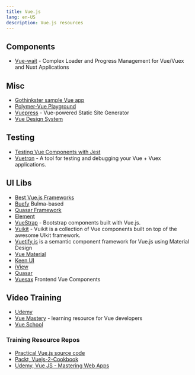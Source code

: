 ```yaml
---
title: Vue.js
lang: en-US
description: Vue.js resources
---
```


## Components

* [Vue-wait](https://github.com/f/vue-wait) - Complex Loader and Progress Management for Vue/Vuex and Nuxt Applications

## Misc

* [Gothinkster sample Vue app](https://github.com/gothinkster/vue-realworld-example-app)
* [Polymer-Vue Playground](https://stackblitz.com/edit/polymer-vue-playground)
* [Vuepress](https://vuepress.vuejs.org/) - Vue-powered Static Site Generator
* [Vue Design System](https://vueds.com/)


## Testing

* [Testing Vue Components with Jest](https://leanpub.com/testingvuejscomponentswithjest)
* [Vuetron](http://vuetron.io/) - A tool for testing and debugging your Vue + Vuex applications.

## UI Libs

* [Best Vue.js Frameworks](https://madewithvuejs.com/blog/the-best-vue-js-frameworks)
* [Buefy](https://buefy.github.io/) Bulma-based
* [Quasar Framework](https://quasar-framework.org/)
* [Element](http://element.eleme.io/#/en-US)
* [VueStrap](https://yuche.github.io/vue-strap/) - Bootstrap components built with Vue.js.
* [Vuikit](https://github.com/vuikit/vuikit) - Vuikit is a collection of Vue components built on top of the awesome UIkit framework.
* [Vuetify.js](https://vuetifyjs.com/) is a semantic component framework for Vue.js using Material Design
* [Vue Material](http://vuematerial.io/#/)
* [Keen UI](https://josephuspaye.github.io/Keen-UI/)
* [iView](https://www.iviewui.com/)
* [Quasar](https://quasar-framework.org/)
* [Vuesax](https://lusaxweb.github.io/vuesax/) Frontend Vue Components

## Video Training

* [Udemy](https://www.udemy.com/)
* [Vue Mastery](https://www.vuemastery.com/) - learning resource for Vue developers
* [Vue School](https://vueschool.io/)

### Training Resource Repos

* [Practical Vue.js source code](https://github.com/danielschmitz/vue-codes)
* [Packt, Vuejs-2-Cookbook](https://github.com/PacktPublishing/Vuejs-2-Cookbook)
* [Udemy, Vue JS - Mastering Web Apps](https://github.com/15Dkatz/vue-guides)